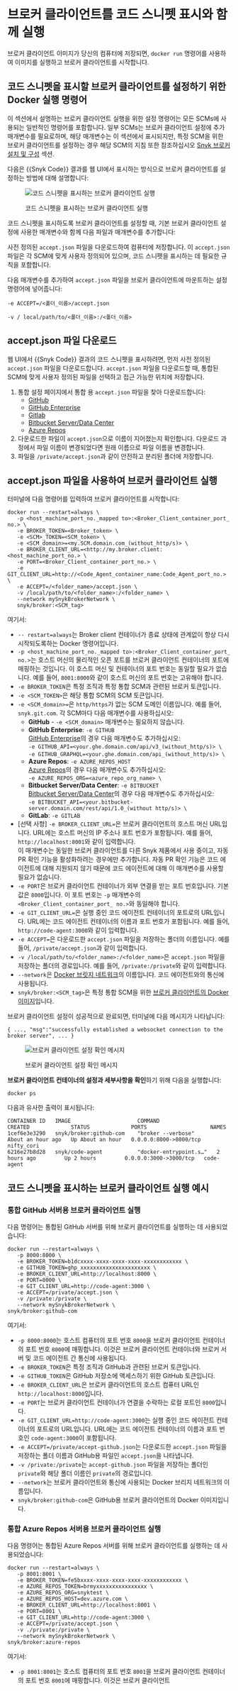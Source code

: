 # 브로커 클라이언트를 코드 스니펫 표시와 함께 실행

브로커 클라이언트 이미지가 당신의 컴퓨터에 저장되면, `docker run` 명령어를 사용하여 이미지를 실행하고 브로커 클라이언트를 시작합니다.

## 코드 스니펫을 표시할 브로커 클라이언트를 설정하기 위한 Docker 실행 명령어

이 섹션에서 설명하는 브로커 클라이언트 실행을 위한 설정 명령어는 모든 SCMs에 사용되는 일반적인 명령어를 포함합니다. 일부 SCMs는 브로커 클라이언트 설정에 추가 매개변수를 필요로하며, 해당 매개변수는 이 섹션에서 표시되지만, 특정 SCM을 위한 브로커 클라이언트를 설정하는 경우 해당 SCM의 지침 또한 참조하십시오 [Snyk 브로커 설치 및 구성](../../../install-and-configure-snyk-broker/) 섹션.

다음은 {{Snyk Code}} 결과를 웹 UI에서 표시하는 방식으로 브로커 클라이언트를 설정하는 방법에 대해 설명합니다:

<figure><img src="../../../../../.gitbook/assets/Broker - Results - with code snippets (1) (1) (1) (1) (1) (1) (1) (1) (1) (1) (1) (1) (1) (1) (1) (1) (1) (1) (1) (1) (1) (1) (1) (1) (1) (1) (1) (1) (1) (1) (2).png" alt="코드 스니펫을 표시하는 브로커 클라이언트 실행"><figcaption><p>코드 스니펫을 표시하는 브로커 클라이언트 실행</p></figcaption></figure>

코드 스니펫을 표시하도록 브로커 클라이언트를 설정할 때, 기본 브로커 클라이언트 설정에 사용한 매개변수와 함께 다음 파일과 매개변수를 추가합니다:

사전 정의된 `accept.json` 파일을 다운로드하여 컴퓨터에 저장합니다. 이 `accept.json` 파일은 각 SCM에 맞게 사용자 정의되어 있으며, 코드 스니펫을 표시하는 데 필요한 규칙을 포함합니다.

다음 매개변수를 추가하여 `accept.json` 파일을 브로커 클라이언트에 마운트하는 설정 명령어에 넣어줍니다:

`-e ACCEPT=/<폴더_이름>/accept.json`

`-v / local/path/to/<폴더_이름>:/<폴더_이름>`

## **accept.json 파일 다운로드**

웹 UI에서 {{Snyk Code}} 결과의 코드 스니펫을 표시하려면, 먼저 사전 정의된 `accept.json` 파일을 다운로드합니다. `accept.json` 파일을 다운로드할 때, 통합된 SCM에 맞게 사용자 정의된 파일을 선택하고 접근 가능한 위치에 저장합니다.

1. 통합 설정 페이지에서 통합 용 `accept.json` 파일을 찾아 다운로드합니다:
   * [GitHub](../../../install-and-configure-snyk-broker/github-prerequisites-and-steps-to-install-and-configure-broker/github-install-and-configure-using-docker.md)
   * [GitHub Enterprise](../../../install-and-configure-snyk-broker/github-enterprise-prerequisites-and-steps-to-install-and-configure-broker/github-enterprise-install-and-configure-using-docker.md)
   * [Gitlab](../../../install-and-configure-snyk-broker/gitlab-prerequisites-and-steps-to-install-and-configure-broker/setup-broker-with-gitlab.md)
   * [Bitbucket Server/Data Center](../../../install-and-configure-snyk-broker/bitbucket-server-data-center-prerequisites-and-steps-to-install-and-configure-broker/data-center.md)
   * [Azure Repos](../../../install-and-configure-snyk-broker/azure-repos-prerequisites-and-steps-to-install-and-configure-broker/setup-broker-with-azure-repos.md)
2. 다운로드한 파일이 `accept.json`으로 이름이 지어졌는지 확인합니다. 다운로드 과정에서 파일 이름이 변경되었다면 원래 이름으로 파일 이름을 변경합니다.
3. 파일을 `/private/accept.json`과 같이 안전하고 분리된 폴더에 저장합니다.

## **accept.json 파일을 사용하여 브로커 클라이언트 실행**

터미널에 다음 명령어를 입력하여 브로커 클라이언트를 시작합니다:

```
docker run --restart=always \
   -p <host_machine_port_no._mapped to>:<Broker_Client_container_port_ no.> \
   -e BROKER_TOKEN=<Broker_token> \
   -e <SCM>_TOKEN=<SCM_token> \
   -e <SCM_domain>=<my.SCM.domain.com_(without_http/s)> \  
   -e BROKER_CLIENT_URL=<http://my.broker.client:<host_machine_port_no.> \
   -e PORT=<Broker_Client_container_port_no.> \
   -e GIT_CLIENT_URL=http://<Code_Agent_container_name:Code_Agent_port_no.> \
   -e ACCEPT=/<folder_name>/accept.json \
   -v /local/path/to/<folder_name>:/<folder_name> \
   --network mySnykBrokerNetwork \
   snyk/broker:<SCM_tag>
```

여기서:

* `-- restart=always`는 Broker client 컨테이너가 종료 상태에 관계없이 항상 다시 시작되도록하는 Docker 명령어입니다.
* `-p <host_machine_port_no._mapped to>:<Broker_Client_container_port_ no.>`는 호스트 머신의 물리적인 오픈 포트를 브로커 클라이언트 컨테이너의 포트에 매핑하는 것입니다. 이 호스트 머신 및 컨테이너의 포트 번호는 동일할 필요가 없습니다. 예를 들어, `8001:8000`와 같이 호스트 머신의 포트 번호는 고유해야 합니다.
* `-e BROKER_TOKEN`은 특정 조직과 특정 통합 SCM과 관련된 브로커 토큰입니다.
* `-e <SCM_TOKEN>`은 해당 통합 SCM의 SCM 토큰입니다.
* `-e <SCM_domain>=`은 `http/https`가 없는 SCM 도메인 이름입니다. 예를 들어, `snyk.git.com`. 각 SCM마다 다음 매개변수를 사용하십시오:
  * **GitHub** - `-e <SCM_domain>` 매개변수는 필요하지 않습니다.
  * **GitHub Enterprise**: `-e GITHUB`\
    [GitHub Enterprise](../../../install-and-configure-snyk-broker/github-enterprise-prerequisites-and-steps-to-install-and-configure-broker/github-enterprise-install-and-configure-using-docker.md)의 경우 다음 매개변수도 추가하십시오:\
    `-e GITHUB_API=<your.ghe.domain.com/api/v3_(without_http/s)> \`\
    `-e GITHUB_GRAPHQL=<your.ghe.domain.com/api_(without_http/s)> \`
  * **Azure Repos**: `-e AZURE_REPOS_HOST`\
    [Azure Repos](../../../install-and-configure-snyk-broker/azure-repos-prerequisites-and-steps-to-install-and-configure-broker/setup-broker-with-azure-repos.md)의 경우 다음 매개변수도 추가하십시오:\
    `-e AZURE_REPOS_ORG=<azure_repo_org_name> \`
  * **Bitbucket Server/Data Center**: `-e BITBUCKET`\
    [Bitbucket Server/Data Center](../../../install-and-configure-snyk-broker/bitbucket-server-data-center-prerequisites-and-steps-to-install-and-configure-broker/data-center.md)의 경우 다음 매개변수도 추가하십시오:\
    `-e BITBUCKET_API=<your.bitbucket-server.domain.com/rest/api/1.0_(without http/s)> \`
  * **GitLab**: `-e GITLAB`
* \[선택 사항] `-e BROKER_CLIENT_URL=`은 브로커 클라이언트의 호스트 머신 URL입니다. URL에는 호스트 머신의 IP 주소나 포트 번호가 포함됩니다. 예를 들어, `http://localhost:8001`와 같이 입력합니다.\
  이 매개변수는 동일한 브로커 클라이언트를 다른 Snyk 제품에서 사용 중이고, 자동 PR 확인 기능을 활성화하려는 경우에만 추가합니다. 자동 PR 확인 기능은 코드 에이전트에 대해 지원되지 않기 때문에 코드 에이전트에 대해 이 매개변수를 사용할 필요가 없습니다.
* `-e PORT`은 브로커 클라이언트 컨테이너가 외부 연결을 받는 포트 번호입니다. 기본값은 `8000`입니다. 이 포트 번호는 `-p` 매개변수의 `<Broker_Client_container_port_ no.>`와 동일해야 합니다.
* `-e GIT_CLIENT_URL=`은 실행 중인 코드 에이전트 컨테이너의 포트로의 URL입니다. URL에는 코드 에이전트 컨테이너의 이름과 포트 번호가 포함됩니다. 예를 들어, `http://code-agent:3000`와 같이 입력합니다.
* `-e ACCEPT=`은 다운로드한 `accept.json` 파일을 저장하는 폴더의 이름입니다. 예를 들어, `/private/accept.json`과 같이 입력합니다.
* `-v /local/path/to/<folder_name>:/<folder_name>`은 `accept.json` 파일을 저장하는 폴더의 경로입니다. 예를 들어, `/private:/private`와 같이 입력합니다.
* `--network`은 [Docker 브릿지 네트워크](../create-network-for-broker-client-and-code-agent-communication.md)의 이름입니다. 코드 에이전트와의 통신에 사용됩니다.
* `snyk/broker:<SCM_tag>`은 특정 통합 SCM을 위한 [브로커 클라이언트의 Docker 이미지](download-or-update-the-snyk-broker-client-docker-image.md)입니다.

브로커 클라이언트 설정이 성공적으로 완료되면, 터미널에 다음 메시지가 나타납니다:

`{ ..., "msg":"successfully established a websocket connection to the broker server", ... }`

<figure><img src="../../../../../.gitbook/assets/Broker Client - Setup success message (1).png" alt="브로커 클라이언트 설정 확인 메시지"><figcaption><p>브로커 클라이언트 설정 확인 메시지</p></figcaption></figure>

**브로커 클라이언트 컨테이너의 설정과 세부사항을 확인**하기 위해 다음을 실행합니다:

```
docker ps
```

다음과 유사한 출력이 표시됩니다:

```
CONTAINER ID   IMAGE                     COMMAND                  CREATED             STATUS             PORTS                    NAMES
1cef6e3e3290   snyk/broker:github-com    "broker --verbose"       About an hour ago   Up About an hour   0.0.0.0:8000->8000/tcp   nifty_cori  
6216e27b8d28   snyk/code-agent           "docker-entrypoint.s…"   2 hours ago         Up 2 hours         0.0.0.0:3000->3000/tcp   code-agent
```

## 코드 스니펫을 표시하는 브로커 클라이언트 실행 예시

### **통합 GitHub 서버용 브로커 클라이언트 실행**

다음 명령어는 통합된 GitHub 서버를 위해 브로커 클라이언트를 실행하는 데 사용되었습니다:

```
docker run --restart=always \
   -p 8000:8000 \
   -e BROKER_TOKEN=b1dcxxxx-xxxx-xxxx-xxxx-xxxxxxxxxxxx \
   -e GITHUB_TOKEN=ghp_xxxxxxxxxxxxxxxxxxxxxx \
   -e BROKER_CLIENT_URL=http://localhost:8000 \
   -e PORT=8000 \
   -e GIT_CLIENT_URL=http://code-agent:3000 \
   -e ACCEPT=/private/accept.json \
   -v /private:/private \
   --network mySnykBrokerNetwork \
snyk/broker:github-com
```

여기서:

* `-p 8000:8000`는 호스트 컴퓨터의 포트 번호 `8000`을 브로커 클라이언트 컨테이너의 포트 번호 `8000`에 매핑합니다. 이것은 브로커 클라이언트 컨테이너와 브로커 서버 및 코드 에이전트 간 통신에 사용됩니다.
* `-e BROKER_TOKEN`은 특정 조직과 GitHub과 관련된 브로커 토큰입니다.
* `-e GITHUB_TOKEN`은 GitHub 저장소에 액세스하기 위한 GitHub 토큰입니다.
* `-e BROKER_CLIENT_URL`은 브로커 클라이언트의 호스트 컴퓨터 URL인 `http://localhost:8000`입니다.
* `-e PORT`는 브로커 클라이언트 컨테이너가 연결을 수락하는 로컬 포트인 `8000`입니다.
* `-e GIT_CLIENT_URL=http://code-agent:3000`는 실행 중인 코드 에이전트 컨테이너의 포트로의 URL입니다. URL에는 코드 에이전트 컨테이너의 이름과 포트 번호인 `code-agent:3000`이 포함됩니다.
* `-e ACCEPT=/private/accept-github.json`는 다운로드한 `accept.json` 파일을 저장하는 폴더 이름과 GitHub용 파일인 `accept.json`을 나타냅니다.
* `-v /private:/private`는 `accept-github.json` 파일을 저장하는 폴더인 `private`와 해당 폴더 이름인 `private`의 경로입니다.
* `--network`는 브로커 클라이언트와 통신에 사용되는 Docker 브리지 네트워크의 이름입니다.
* `snyk/broker:github-com`은 GitHub용 브로커 클라이언트의 Docker 이미지입니다.

### **통합 Azure Repos 서버용 브로커 클라이언트 실행**

다음 명령어는 통합된 Azure Repos 서버를 위해 브로커 클라이언트를 실행하는 데 사용되었습니다:

```
docker run --restart=always \
   -p 8001:8001 \
   -e BROKER_TOKEN=fe5bxxxx-xxxx-xxxx-xxxx-xxxxxxxxxxxx \
   -e AZURE_REPOS_TOKEN=brmyxxxxxxxxxxxxxxxx \
   -e AZURE_REPOS_ORG=snyktest \
   -e AZURE_REPOS_HOST=dev.azure.com \
   -e BROKER_CLIENT_URL=http://localhost:8001 \
   -e PORT=8001 \
   -e GIT_CLIENT_URL=http://code-agent:3000 \
   -e ACCEPT=/private/accept.json \
   -v ./private:/private \
   --network mySnykBrokerNetwork \
snyk/broker:azure-repos
```

여기서:

* `-p 8001:8001`는 호스트 컴퓨터의 포트 번호 `8001`을 브로커 클라이언트 컨테이너의 포트 번호 `8001`에 매핑합니다. 이것은 브로커 클라이언트